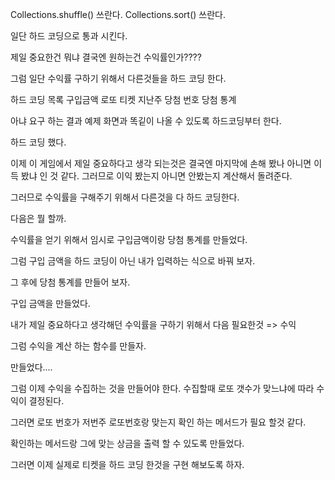 Collections.shuffle() 쓰란다. 
Collections.sort() 쓰란다. 

일단 하드 코딩으로 통과 시킨다. 

제일 중요한건 뭐냐  결국엔 원하는건 수익률인가????

그럼 일단 수익률 구하기 위해서 다른것들을 하드 코딩 한다.

하드 코딩 목록
구입금액
로또 티켓
지난주 당첨 번호
당첨 통계

아냐 요구 하는 결과 예제 화면과 똑깉이 나올 수 있도록 하드코딩부터 한다.

하드 코딩 했다.

이제 이 게임에서 제일 중요하다고 생각 되는것은 결국엔 마지막에 손해 봤나 아니면 이득 봤냐 인 것 같다.
그러므로 이익 봤는지 아니면 안봤는지 계산해서 돌려준다.

그러므로 수익률을 구해주기 위해서 다른것을 다 하드 코딩한다.


다음은 뭘 할까.

수익률을 얻기 위해서 임시로 구입금액이랑 당첨 통계를 만들었다.

그럼 구입 금액을 하드 코딩이 아닌 내가 입력하는 식으로 바꿔 보자.

그 후에 당첨 통계를 만들어 보자.

구입 금액을 만들었다. 

내가 제일 중요하다고 생각해던 수익률을 구하기 위해서 다음 필요한것 => 수익

그럼 수익을 계산 하는 함수를 만들자.

만들었다....

그럼 이제 수익을 수집하는 것을 만들어야 한다. 수집할때 로또 갯수가 맞느냐에 따라 수익이 결정된다.

그러면 로또 번호가 저번주 로또번호랑 맞는지 확인 하는 메서드가 필요 할것 같다.


확인하는 메서드랑 그에 맞는 상금을 출력 할 수 있도록 만들었다.

그러면 이제 실제로 티켓을 하드 코딩 한것을 구현 해보도록 하자.